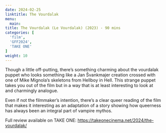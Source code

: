```yaml
---
date: 2024-02-25
linktitle: The Vourdalak
menu:
  main:
title: The Vourdalak (Le Vourdalak) (2023) - 90 mins
categories: [
  'film',
  'GFF2024',
  'TAKE ONE'
]
weight: 10
---
```


Though a little off-putting, there’s something charming about the vourdalak puppet who looks something like a Jan Švankmajer creation crossed with one of Mike Mignola’s skeletons from Hellboy in Hell. This strange puppet takes you out of the film but in a way that is at least interesting to look at and charmingly analogue. 

Even if not the filmmaker’s intention, there’s a clear queer reading of the film that makes it interesting as an adaptation of a story showing how queerness has always been an integral part of vampire mythos. 

Full review available on TAKE ONE: https://takeonecinema.net/2024/the-vourdalak/